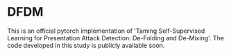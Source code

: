 # DFDM
This is an official pytorch implementation of 'Taming Self-Supervised Learning for Presentation Attack Detection: De-Folding and De-Mixing'. The code developed in this study is publicly available soon.
